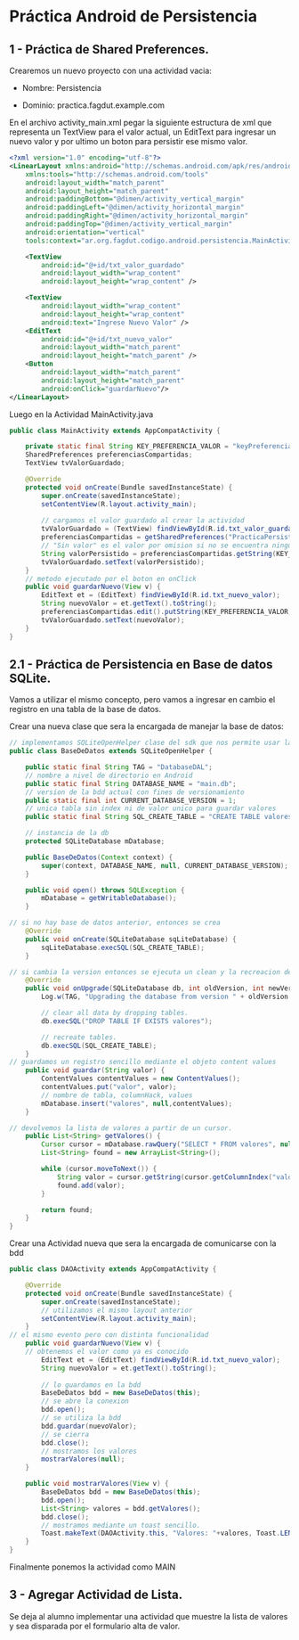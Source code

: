# Práctica Android de Persistencia

## 1 - Práctica de Shared Preferences.

Crearemos un nuevo proyecto con una actividad vacia:

- Nombre: Persistencia

- Dominio: practica.fagdut.example.com


En el archivo activity_main.xml pegar la siguiente estructura de xml que representa un TextView para el valor actual, un EditText para ingresar un nuevo valor y por ultimo un boton para persistir ese mismo valor.

```xml
<?xml version="1.0" encoding="utf-8"?>
<LinearLayout xmlns:android="http://schemas.android.com/apk/res/android"
    xmlns:tools="http://schemas.android.com/tools"
    android:layout_width="match_parent"
    android:layout_height="match_parent"
    android:paddingBottom="@dimen/activity_vertical_margin"
    android:paddingLeft="@dimen/activity_horizontal_margin"
    android:paddingRight="@dimen/activity_horizontal_margin"
    android:paddingTop="@dimen/activity_vertical_margin"
    android:orientation="vertical"
    tools:context="ar.org.fagdut.codigo.android.persistencia.MainActivity">

    <TextView
        android:id="@+id/txt_valor_guardado"
        android:layout_width="wrap_content"
        android:layout_height="wrap_content" />

    <TextView
        android:layout_width="wrap_content"
        android:layout_height="wrap_content"
        android:text="Ingrese Nuevo Valor" />
    <EditText
        android:id="@+id/txt_nuevo_valor"
        android:layout_width="match_parent"
        android:layout_height="match_parent" />
    <Button
        android:layout_width="match_parent"
        android:layout_height="match_parent"
        android:onClick="guardarNuevo"/>
</LinearLayout>

```


Luego en la Actividad MainActivity.java


```java
public class MainActivity extends AppCompatActivity {

    private static final String KEY_PREFERENCIA_VALOR = "keyPreferenciaValor";
    SharedPreferences preferenciasCompartidas;
    TextView tvValorGuardado;

    @Override
    protected void onCreate(Bundle savedInstanceState) {
        super.onCreate(savedInstanceState);
        setContentView(R.layout.activity_main);
        
        // cargamos el valor guardado al crear la actividad
        tvValorGuardado = (TextView) findViewById(R.id.txt_valor_guardado);
        preferenciasCompartidas = getSharedPreferences("PracticaPersistencia", Context.MODE_PRIVATE);
        // "Sin valor" es el valor por omision si no se encuentra ningun valor guardado
        String valorPersistido = preferenciasCompartidas.getString(KEY_PREFERENCIA_VALOR, "Sin Valor");
        tvValorGuardado.setText(valorPersistido);
    }
    // metodo ejecutado por el boton en onClick
    public void guardarNuevo(View v) {
        EditText et = (EditText) findViewById(R.id.txt_nuevo_valor);
        String nuevoValor = et.getText().toString();
        preferenciasCompartidas.edit().putString(KEY_PREFERENCIA_VALOR, nuevoValor).commit();
        tvValorGuardado.setText(nuevoValor);
    }
}
```

## 2.1 - Práctica de Persistencia en Base de datos SQLite.

Vamos a utilizar el mismo concepto, pero vamos a ingresar en cambio el registro en una tabla de la base de datos.

Crear una nueva clase que sera la encargada de manejar la base de datos:

```java
// implementamos SQLiteOpenHelper clase del sdk que nos permite usar la db
public class BaseDeDatos extends SQLiteOpenHelper {

    public static final String TAG = "DatabaseDAL";
    // nombre a nivel de directorio en Android
    public static final String DATABASE_NAME = "main.db";
    // version de la bdd actual con fines de versionamiento
    public static final int CURRENT_DATABASE_VERSION = 1; 
    // unica tabla sin index ni de valor unico para guardar valores
    public static final String SQL_CREATE_TABLE = "CREATE TABLE valores (valor TEXT)";

    // instancia de la db
    protected SQLiteDatabase mDatabase;

    public BaseDeDatos(Context context) {
        super(context, DATABASE_NAME, null, CURRENT_DATABASE_VERSION);
    }

    public void open() throws SQLException {
        mDatabase = getWritableDatabase();
    }

// si no hay base de datos anterior, entonces se crea
    @Override
    public void onCreate(SQLiteDatabase sqLiteDatabase) {
        sqLiteDatabase.execSQL(SQL_CREATE_TABLE);
    }

// si cambia la version entonces se ejecuta un clean y la recreacion de datos.
    @Override
    public void onUpgrade(SQLiteDatabase db, int oldVersion, int newVersion) {
        Log.w(TAG, "Upgrading the database from version " + oldVersion + " to " + newVersion);

        // clear all data by dropping tables.
        db.execSQL("DROP TABLE IF EXISTS valores");

        // recreate tables.
        db.execSQL(SQL_CREATE_TABLE);
    }
// guardamos un registro sencillo mediante el objeto content values
    public void guardar(String valor) {
        ContentValues contentValues = new ContentValues();
        contentValues.put("valor", valor);
        // nombre de tabla, columnHack, values
        mDatabase.insert("valores", null,contentValues);
    }

// devolvemos la lista de valores a partir de un cursor.
    public List<String> getValores() {
        Cursor cursor = mDatabase.rawQuery("SELECT * FROM valores", null);
        List<String> found = new ArrayList<String>();

        while (cursor.moveToNext()) {
            String valor = cursor.getString(cursor.getColumnIndex("valor"));
            found.add(valor);
        }

        return found;
    }
}
```


Crear una Actividad nueva que sera la encargada de comunicarse con la bdd

```java
public class DAOActivity extends AppCompatActivity {

    @Override
    protected void onCreate(Bundle savedInstanceState) {
        super.onCreate(savedInstanceState);
        // utilizamos el mismo layout anterior
        setContentView(R.layout.activity_main);
    }
// el mismo evento pero con distinta funcionalidad
    public void guardarNuevo(View v) {
    // obtenemos el valor como ya es conocido
        EditText et = (EditText) findViewById(R.id.txt_nuevo_valor);
        String nuevoValor = et.getText().toString();
        
        // lo guardamos en la bdd
        BaseDeDatos bdd = new BaseDeDatos(this);
        // se abre la conexion
        bdd.open();
        // se utiliza la bdd
        bdd.guardar(nuevoValor);
        // se cierra
        bdd.close();
        // mostramos los valores
        mostrarValores(null);
    }

    public void mostrarValores(View v) {
        BaseDeDatos bdd = new BaseDeDatos(this);
        bdd.open();
        List<String> valores = bdd.getValores();
        bdd.close();
        // mostramos mediante un toast sencillo.
        Toast.makeText(DAOActivity.this, "Valores: "+valores, Toast.LENGTH_SHORT).show();
    }
}
```

Finalmente ponemos la actividad como MAIN

## 3 - Agregar Actividad de Lista.

Se deja al alumno implementar una actividad que muestre la lista de valores y sea disparada por el formulario alta de valor.
